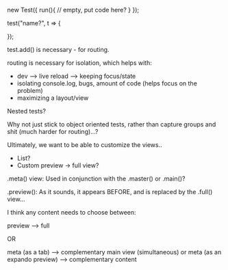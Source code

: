 new Test({
	run(){
		// empty, put code here?
	}
});

test("name?", t => {
	
});

test.add() is necessary - for routing.

routing is necessary for isolation, which helps with:
- dev --> live reload --> keeping focus/state
- isolating console.log, bugs, amount of code (helps focus on the problem)
- maximizing a layout/view

Nested tests?

Why not just stick to object oriented tests, rather than capture groups and shit (much harder for routing)...?

Ultimately, we want to be able to customize the views..
- List?
- Custom preview -> full view?

.meta() view:  Used in conjunction with the .master() or .main()?

.preview(): As it sounds, it appears BEFORE, and is replaced by the .full() view...

I think any content needs to choose between:

preview --> full
 
OR

meta (as a tab) --> complementary main view (simultaneous)
or
meta (as an expando preview) --> complementary content